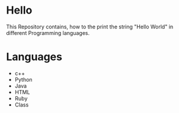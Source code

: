 # Hello
This Repository contains, how to the print the string "Hello World" in different Programming languages.


# Languages
* c++
* Python
* Java
* HTML
* Ruby
* Class
